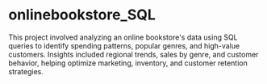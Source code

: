 # onlinebookstore_SQL
This project involved analyzing an online bookstore's data using SQL queries to identify spending patterns, popular genres, and high-value customers. Insights included regional trends, sales by genre, and customer behavior, helping optimize marketing, inventory, and customer retention strategies.
